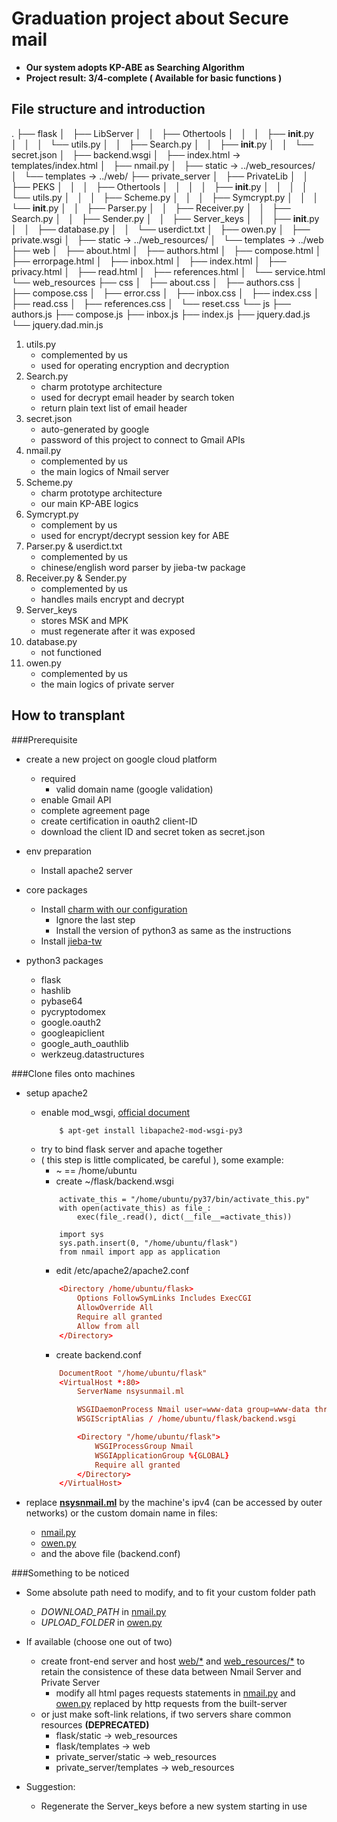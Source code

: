 # Graduation project about Secure mail

+ **Our system adopts KP-ABE as Searching Algorithm**
+ **Project result: 3/4-complete ( Available for basic functions )**

## File structure and introduction

.
├── flask
│   ├── LibServer
│   │   ├── Othertools
│   │   │   ├── __init__.py
│   │   │   └── utils.py
│   │   ├── Search.py
│   │   ├── __init__.py
│   │   └── secret.json
│   ├── backend.wsgi
│   ├── index.html -> templates/index.html
│   ├── nmail.py
│   ├── static -> ../web_resources/
│   └── templates -> ../web/
├── private_server
│   ├── PrivateLib
│   │   ├── PEKS
│   │   │   ├── Othertools
│   │   │   │   ├── __init__.py
│   │   │   │   └── utils.py
│   │   │   ├── Scheme.py
│   │   │   ├── Symcrypt.py
│   │   │   └── __init__.py
│   │   ├── Parser.py
│   │   ├── Receiver.py
│   │   ├── Search.py
│   │   ├── Sender.py
│   │   ├── Server_keys
│   │   ├── __init__.py
│   │   ├── database.py
│   │   └── userdict.txt
│   ├── owen.py
│   ├── private.wsgi
│   ├── static -> ../web_resources/
│   └── templates -> ../web
├── web
│   ├── about.html
│   ├── authors.html
│   ├── compose.html
│   ├── errorpage.html
│   ├── inbox.html
│   ├── index.html
│   ├── privacy.html
│   ├── read.html
│   ├── references.html
│   └── service.html
└── web_resources
    ├── css
    │   ├── about.css
    │   ├── authors.css
    │   ├── compose.css
    │   ├── error.css
    │   ├── inbox.css
    │   ├── index.css
    │   ├── read.css
    │   ├── references.css
    │   └── reset.css
    └── js
        ├── authors.js
        ├── compose.js
        ├── inbox.js
        ├── index.js
        ├── jquery.dad.js
        └── jquery.dad.min.js

1. utils.py
    - complemented by us
    - used for operating encryption and decryption
2. Search.py
    - charm prototype architecture
    - used for decrypt email header by search token
    - return plain text list of email header
3. secret.json
    - auto-generated by google
    - password of this project to connect to Gmail APIs
4. nmail.py
    - complemented by us
    - the main logics of Nmail server
5. Scheme.py
    - charm prototype architecture
    - our main KP-ABE logics
6. Symcrypt.py
    - complement by us
    - used for encrypt/decrypt session key for ABE
7. Parser.py & userdict.txt
    - complemented by us
    - chinese/english word parser by jieba-tw package
8. Receiver.py & Sender.py
    - complemented by us
    - handles mails encrypt and decrypt
9. Server_keys
    - stores MSK and MPK
    - must regenerate after it was exposed
10. database.py
    - not functioned
11. owen.py
    - complemented by us
    - the main logics of private server

## How to transplant

###Prerequisite

+ create a new project on google cloud platform
    + required
        + valid domain name (google validation)
    + enable Gmail API
    + complete agreement page
    + create certification in oauth2 client-ID
    + download the client ID and secret token as secret.json

+ env preparation
    + Install apache2 server

+ core packages
    + Install [charm with our configuration](https://github.com/paulpeng-popo/Attribute-Based-Encryption)
        + Ignore the last step
        + Install the version of python3 as same as the instructions
    + Install [jieba-tw](https://github.com/APCLab/jieba-tw)

+ python3 packages
    + flask
    + hashlib
    + pybase64
    + pycryptodomex
    + google.oauth2
    + googleapiclient
    + google_auth_oauthlib
    + werkzeug.datastructures

###Clone files onto machines

+ setup apache2
    + enable mod_wsgi, [official document](https://flask.palletsprojects.com/en/2.0.x/deploying/mod_wsgi/)
        ```bash
            $ apt-get install libapache2-mod-wsgi-py3
        ```
    + try to bind flask server and apache together
    + ( this step is little complicated, be careful ), some example:
        + ~ == /home/ubuntu
        + create ~/flask/backend.wsgi
        ```python3
            activate_this = "/home/ubuntu/py37/bin/activate_this.py"
            with open(activate_this) as file_:
                exec(file_.read(), dict(__file__=activate_this))

            import sys
            sys.path.insert(0, "/home/ubuntu/flask")
            from nmail import app as application
        ```
        + edit /etc/apache2/apache2.conf
        ```conf
            <Directory /home/ubuntu/flask>
                Options FollowSymLinks Includes ExecCGI
                AllowOverride All
                Require all granted
                Allow from all
            </Directory>
        ```
        + create backend.conf
        ```conf
            DocumentRoot "/home/ubuntu/flask"
            <VirtualHost *:80>
                ServerName nsysunmail.ml

                WSGIDaemonProcess Nmail user=www-data group=www-data threads=5
                WSGIScriptAlias / /home/ubuntu/flask/backend.wsgi

                <Directory "/home/ubuntu/flask">
                    WSGIProcessGroup Nmail
                    WSGIApplicationGroup %{GLOBAL}
                    Require all granted
                </Directory>
            </VirtualHost>
        ```

+ replace **[nsysnmail.ml](https://nsysunmail.ml)** by the machine's ipv4 (can be accessed by outer networks) or the custom domain name in files:
    + [nmail.py](./flask/nmail.py)
    + [owen.py](./private_server/owen.py)
    + and the above file (backend.conf)

###Something to be noticed

+ Some absolute path need to modify, and to fit your custom folder path
    + *DOWNLOAD_PATH* in [nmail.py](./flask/nmail.py)
    + *UPLOAD_FOLDER* in [owen.py](./private_server/owen.py)

+ If available (choose one out of two)
    + create front-end server and host [web/*](./web) and [web_resources/*](./web_resources) to retain the consistence of these data between Nmail Server and Private Server
        + modify all html pages requests statements in [nmail.py](./flask/nmail.py) and [owen.py](./private_server/owen.py) replaced by http requests from the built-server
    + or just make soft-link relations, if two servers share common resources **(DEPRECATED)**
        + flask/static -> web_resources
        + flask/templates -> web
        + private_server/static -> web_resources
        + private_server/templates -> web_resources

+ Suggestion:
    + Regenerate the Server_keys before a new system starting in use

